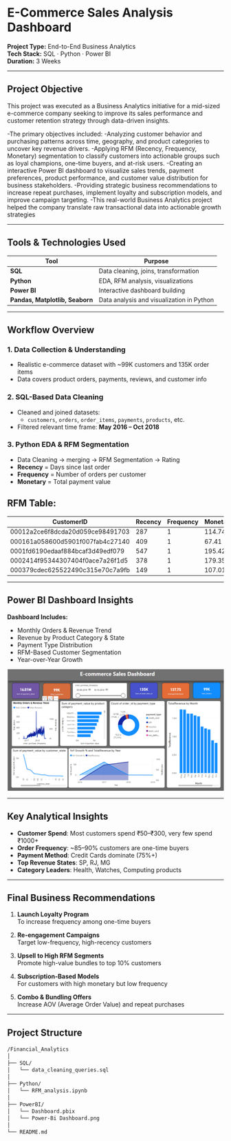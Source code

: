 #  E-Commerce Sales Analysis Dashboard

**Project Type:** End-to-End Business Analytics  
**Tech Stack:** SQL · Python · Power BI  
**Duration:** 3 Weeks  

---

##  Project Objective

This project was executed as a Business Analytics initiative for a mid-sized e-commerce company seeking to improve its sales performance and customer retention strategy through data-driven insights.

-The primary objectives included:
-Analyzing customer behavior and purchasing patterns across time, geography, and product categories to uncover key revenue drivers.
-Applying RFM (Recency, Frequency, Monetary) segmentation to classify customers into actionable groups such as loyal champions, one-time buyers, and at-risk users.
-Creating an interactive Power BI dashboard to visualize sales trends, payment preferences, product performance, and customer value distribution for business stakeholders.
-Providing strategic business recommendations to increase repeat purchases, implement loyalty and subscription models, and improve campaign targeting.
-This real-world Business Analytics project helped the company translate raw transactional data into actionable growth strategies

---

##  Tools & Technologies Used

| Tool      | Purpose                              |
|-----------|--------------------------------------|
| **SQL**   | Data cleaning, joins, transformation |
| **Python**| EDA, RFM analysis, visualizations    |
| **Power BI** | Interactive dashboard building     |
| **Pandas, Matplotlib, Seaborn** | Data analysis and visualization in Python |

---

##  Workflow Overview

### 1. **Data Collection & Understanding**
- Realistic e-commerce dataset with ~99K customers and 135K order items
- Data covers product orders, payments, reviews, and customer info

### 2. **SQL-Based Data Cleaning**
- Cleaned and joined datasets:
  - `customers`, `orders`, `order_items`, `payments`, `products`, etc.
- Filtered relevant time frame: **May 2016 – Oct 2018**

### 3. **Python EDA & RFM Segmentation**
- Data Cleaning -> merging -> RFM Segmentation -> Rating
- **Recency** = Days since last order  
- **Frequency** = Number of orders per customer  
- **Monetary** = Total payment value

## RFM Table:
| CustomerID                              | Recency | Frequency | Monetary | R | F | M | RFM_Score |
|----------------------------------------|---------|-----------|----------|---|---|---|-----------|
| 00012a2ce6f8dcda20d059ce98491703       | 287     | 1         | 114.74   | 2 | 1 | 3 | 6         |
| 000161a058600d5901f007fab4c27140       | 409     | 1         | 67.41    | 1 | 1 | 2 | 4         |
| 0001fd6190edaaf884bcaf3d49edf079       | 547     | 1         | 195.42   | 1 | 1 | 4 | 6         |
| 0002414f95344307404f0ace7a26f1d5       | 378     | 1         | 179.35   | 1 | 1 | 4 | 6         |
| 000379cdec625522490c315e70c7a9fb       | 149     | 1         | 107.01   | 3 | 1 | 3 | 7         |


---

##  Power BI Dashboard Insights

**Dashboard Includes:**
- Monthly Orders & Revenue Trend
- Revenue by Product Category & State
- Payment Type Distribution
- RFM-Based Customer Segmentation
- Year-over-Year Growth

![Power BI Dashboard](./Power-Bi%20Dashboard.png)

---

##  Key Analytical Insights

- **Customer Spend**: Most customers spend ₹50–₹300, very few spend ₹1000+
- **Order Frequency**: ~85–90% customers are one-time buyers
- **Payment Method**: Credit Cards dominate (75%+)
- **Top Revenue States**: SP, RJ, MG
- **Category Leaders**: Health, Watches, Computing products

---

##  Final Business Recommendations

1. **Launch Loyalty Program**  
   To increase frequency among one-time buyers

2. **Re-engagement Campaigns**  
   Target low-frequency, high-recency customers

3. **Upsell to High RFM Segments**  
   Promote high-value bundles to top 10% customers

4. **Subscription-Based Models**  
   For customers with high monetary but low frequency

5. **Combo & Bundling Offers**  
   Increase AOV (Average Order Value) and repeat purchases

---

##  Project Structure
```
/Financial_Analytics
│
├── SQL/
│   └── data_cleaning_queries.sql
│
├── Python/
│   └── RFM_analysis.ipynb
│
├── PowerBI/
│   └── Dashboard.pbix
│   └── Power-Bi Dashboard.png
│
└── README.md
```


